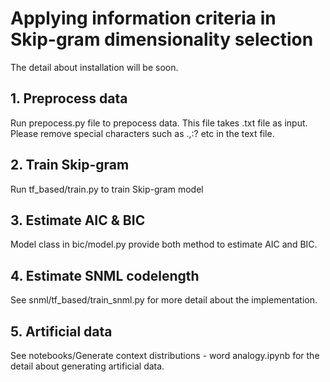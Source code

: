 # Applying information criteria in Skip-gram dimensionality selection

The detail about installation will be soon.

## 1. Preprocess data
Run prepocess.py file to prepocess data. This file takes .txt file as input.
Please remove special characters such as .,:? etc in the text file.

## 2. Train Skip-gram
Run tf_based/train.py to train Skip-gram model

## 3. Estimate AIC & BIC
Model class in bic/model.py provide both method to estimate AIC and BIC.

## 4. Estimate SNML codelength
See snml/tf_based/train_snml.py for more detail about the implementation.

## 5. Artificial data
See notebooks/Generate context distributions - word analogy.ipynb for the detail about generating artificial data. 